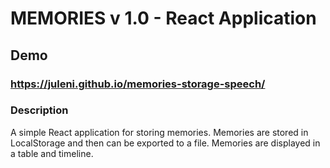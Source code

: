# MEMORIES v 1.0 - React Application

## Demo
### https://juleni.github.io/memories-storage-speech/

### Description
A simple React application for storing memories. Memories are stored in LocalStorage and then can be exported to a file. Memories are displayed in a table and timeline.
